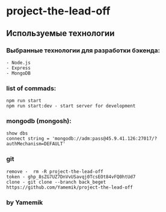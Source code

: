 # project-the-lead-off

## Используемые технологии
### Выбранные технологии для разработки бэкенда:
    - Node.js
    - Express
    - MongoDB



### list of commads:
    npm run start
    npm run start:dev - start server for development

### mongodb (mongosh):
    show dbs
    connect string = 'mongodb://adm:pass@45.9.41.126:27017/?authMechanism=DEFAULT'

### git
    remove -  rm -R project-the-lead-off
    token - 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
    clone - git clone --branch back_beget https://github.com/Yamemik/project-the-lead-off

### by Yamemik
